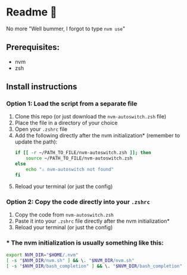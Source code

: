 # Readme 👀

No more "Well bummer, I forgot to type `nvm use`"

## Prerequisites:

-   nvm
-   zsh

## Install instructions

### Option 1: Load the script from a separate file

1. Clone this repo (or just download the `nvm-autoswitch.zsh` file)
2. Place the file in a directory of your choice
3. Open your `.zshrc` file
4. Add the following directly after the nvm initialization\* (remember to update the path):
    ```sh
    if [[ -r ~/PATH_TO_FILE/nvm-autoswitch.zsh ]]; then
        source ~/PATH_TO_FILE/nvm-autoswitch.zsh
    else
        echo "⚠️ nvm-autoswitch not found"
    fi
    ```
5. Reload your terminal (or just the config)

### Option 2: Copy the code directly into your `.zshrc`

1. Copy the code from `nvm-autoswitch.zsh`
2. Paste it into your `.zshrc` file directly after the nvm initialization\*
3. Reload your terminal (or just the config)

### \* The nvm initialization is usually something like this:

```sh
export NVM_DIR="$HOME/.nvm"
[ -s "$NVM_DIR/nvm.sh" ] && \. "$NVM_DIR/nvm.sh"
[ -s "$NVM_DIR/bash_completion" ] && \. "$NVM_DIR/bash_completion"
```
